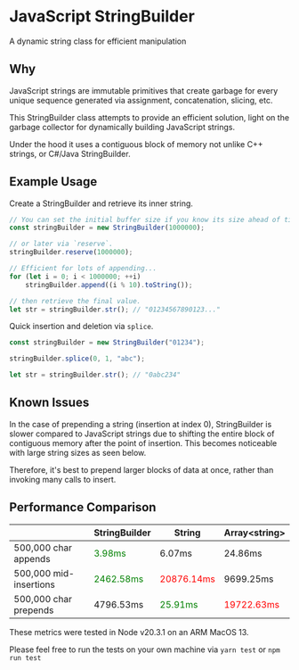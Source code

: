 # JavaScript StringBuilder

A dynamic string class for efficient manipulation

## Why
JavaScript strings are immutable primitives that create garbage for every unique sequence generated via assignment, concatenation, slicing, etc.

This StringBuilder class attempts to provide an efficient solution, light on the 
garbage collector for dynamically building JavaScript strings. 

Under the hood it uses a contiguous block of memory
not unlike C++ strings, or C#/Java StringBuilder.

## Example Usage

Create a StringBuilder and retrieve its inner string.
```js
// You can set the initial buffer size if you know its size ahead of time...
const stringBuilder = new StringBuilder(1000000);

// or later via `reserve`.
stringBuilder.reserve(1000000);

// Efficient for lots of appending...
for (let i = 0; i < 1000000; ++i)
    stringBuilder.append((i % 10).toString());

// then retrieve the final value.
let str = stringBuilder.str(); // "01234567890123..."
```

Quick insertion and deletion via `splice`.

```js
const stringBuilder = new StringBuilder("01234");

stringBuilder.splice(0, 1, "abc");

let str = stringBuilder.str(); // "0abc234"
```

## Known Issues

In the case of prepending a string (insertion at index 0), 
StringBuilder is slower compared to JavaScript strings due to shifting the 
entire block of contiguous memory after the point of insertion. 
This becomes noticeable with large string sizes as seen below.

Therefore, it's best to prepend larger blocks of data at once, rather
than invoking many calls to insert.

## Performance Comparison

|                        | StringBuilder                              | String                                    | Array\<string\>                           |
|------------------------|--------------------------------------------|-------------------------------------------|-------------------------------------------|
| 500,000 char appends   | <span style="color:green">3.98ms</span>    | 6.07ms                                    | 24.86ms                                   |
| 500,000 mid-insertions | <span style="color:green">2462.58ms</span> | <span style="color:red">20876.14ms</span> | 9699.25ms                                 |
| 500,000 char prepends  | 4796.53ms                                  | <span style="color:green">25.91ms</span>  | <span style="color:red">19722.63ms</span> |

These metrics were tested in Node v20.3.1 on an ARM MacOS 13.

Please feel free to run the tests on your own machine via `yarn test` or `npm run test`
